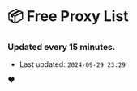 # :package: Free Proxy List
### Updated every 15 minutes.

- Last updated: `2024-09-29 23:29`

:heart:
